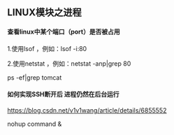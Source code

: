 ## LINUX模块之进程

#### 查看linux中某个端口（port）是否被占用

1.使用lsof ，例如：lsof -i:80

2.使用netstat ，例如：netstat -anp|grep 80 

ps -ef|grep tomcat



#### 如何实现SSH断开后 进程仍然在后台运行

https://blog.csdn.net/v1v1wang/article/details/6855552

nohup command &

